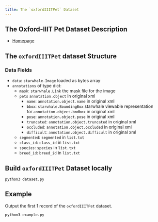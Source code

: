 ```yaml
---
title: The `oxfordIIITPet` Dataset
---
```


## The Oxford-IIIT Pet Dataset Description

- [Homepage](https://www.robots.ox.ac.uk/~vgg/data/pets/)

## The `oxfordIIITPet` dataset Structure

### Data Fields

- `data`: `starwhale.Image` loaded as bytes array
- `annotations` of type dict:
    - `mask`: `starwhale.Link` the mask file for the image
    - `pets` `annotation.object` in original xml
        - `name`: `annotation.object.name` in original xml
        - `bbox`: `starwhale.BoundingBox` starwhale viewable representation for `annotation.object.bndbox` in original
          xml
        - `pose`: `annotation.object.pose` in original xml
        - `truncated`: `annotation.object.truncated` in original xml
        - `occluded`: `annotation.object.occluded` in original xml
        - `difficult`: `annotation.object.difficult` in original xml
    - `segmented`: `segmented` in `list.txt`
    - `class_id`: `class_id` in `list.txt`
    - `species`: `species` in `list.txt`
    - `breed_id`: `breed_id` in `list.txt`

## Build `oxfordIIITPet` Dataset locally

```shell
python3 dataset.py
```

## Example

Output the first 1 record of the `oxfordIIITPet` dataset.

```shell
python3 example.py
```
